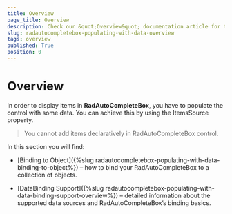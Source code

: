 ```yaml
---
title: Overview
page_title: Overview
description: Check our &quot;Overview&quot; documentation article for the RadAutoCompleteBox {{ site.framework_name }} control.
slug: radautocompletebox-populating-with-data-overview
tags: overview
published: True
position: 0
---
```


# Overview

In order to display items in __RadAutoCompleteBox__, you have to populate the control with some data. You can achieve this by using the ItemsSource property.

>You cannot add items declaratively in RadAutoCompleteBox control.

In this section you will find:

* [Binding to Object]({%slug radautocompletebox-populating-with-data-binding-to-object%}) – how to bind your RadAutoCompleteBox to a collection of objects.

* [DataBinding Support]({%slug radautocompletebox-populating-with-data-binding-support-overview%}) – detailed information about the supported data sources and RadAutoCompleteBox’s binding basics.
